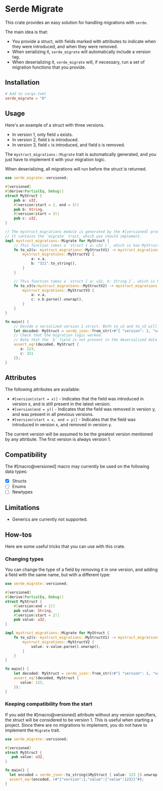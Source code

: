 # Serde Migrate

This crate provides an easy solution for handling migrations with `serde`.

The main idea is that:

* You provide a struct, with fields marked with attributes to indicate when they were introduced, and when they were removed.
* When serializing it, `serde_migrate` will automatically include a version tag.
* When deserializing it, `serde_migrate` will, if necessary, run a set of migration functions that you provide.

## Installation

```toml
# Add to cargo.toml
serde_migrate = "0"
```

## Usage

Here's an example of a struct with three versions.

* In version 1, only field `a` exists.
* In version 2, field `b` is introduced.
* In version 3, field `c` is introduced, and field `b` is removed.

The `mystruct_migrations::Migrate` trait is automatically generated, and you just
have to implement it with your migration logic.

When deserializing, all migrations will run before the struct is returned.

```rust
use serde_migrate::versioned;

#[versioned]
#[derive(PartialEq, Debug)]
struct MyStruct {
    pub a: u32,
    #[version(start = 2, end = 3)]
    pub b: String,
    #[version(start = 3)]
    pub c: u32,
}

// The mystruct_migrations module is generated by the #[versioned] proc-macro.
// It contains the `migrate` trait, which you should implement.
impl mystruct_migrations::Migrate for MyStruct {
    // This function takes a `struct { a: u32 }`, which is how MyStruct looked in version 1
    fn to_v2(v: mystruct_migrations::MyStructV1) -> mystruct_migrations::MyStructV2 {
        mystruct_migrations::MyStructV2 {
            a: v.a,
            b: "321".to_string(),
        }
    }

    // This function takes a `struct { a: u32, b: String }`, which is how MyStruct looked in version 2
    fn to_v3(v:mystruct_migrations::MyStructV2) -> mystruct_migrations::MyStructV3 {
        mystruct_migrations::MyStructV3 {
            a: v.a,
            c: v.b.parse().unwrap(),
        }
    }
}

fn main() {
    // Decode a serialized version 1 struct. Both to_v2 and to_v3 will run.
    let decoded: MyStruct = serde_json::from_str(r#"{ "version": 1, "value": { "a": 123 } }"#).unwrap();
    // Check that the migration logic worked.
    // Note that the `b` field is not present in the deserialized data at all, because it was removed in version 3.
    assert_eq!(decoded, MyStruct {
       a: 123,
       c: 321
    });
}
```

## Attributes

The following attributes are available:

* `#[version(start = x)]` - Indicates that the field was introduced in version x, and is still present in the latest version.
* `#[version(end = y)]` - Indicates that the field was removed in version y, and was present in all previous versions.
* `#[version(start = x, end = y)]` - Indicates that the field was introduced in version x, and removed in version y.

The current version will be assumed to be the greatest version mentioned by any attribute. The first version is always version 1.

## Compatibility

The #[macro@versioned] macro may currently be used on the following data types:

* [x] Structs
* [ ] Enums
* [ ] Newtypes

## Limitations

* Generics are currently not supported.

## How-tos

Here are some useful tricks that you can use with this crate.

### Changing types

You can change the type of a field by removing it in one version, and adding a field with the same name, but with a different type:

```rust
use serde_migrate::versioned;

#[versioned]
#[derive(PartialEq, Debug)]
struct MyStruct {
    #[version(end = 2)]
    pub value: String,
    #[version(start = 2)]
    pub value: u32,
}

impl mystruct_migrations::Migrate for MyStruct {
    fn to_v2(v: mystruct_migrations::MyStructV1) -> mystruct_migrations::MyStructV2 {
        mystruct_migrations::MyStructV2 {
            value: v.value.parse().unwrap(),
        }
    }
}

fn main() {
    let decoded: MyStruct = serde_json::from_str(r#"{ "version": 1, "value": { "value": "123" } }"#).unwrap();
    assert_eq!(decoded, MyStruct {
       value: 123,
    });
}
```

### Keeping compatibility from the start

If you add the #[macro@versioned] attribute without any version specifiers, the struct will be considered to be version 1.
This is useful when starting a project. Since there are no migrations to implement, you do not have to implement the `Migrate` trait.

```rust
use serde_migrate::versioned;

#[versioned]
struct MyStruct {
   pub value: u32,
}

fn main() {
  let encoded = serde_json::to_string(&MyStruct { value: 123 }).unwrap();
  assert_eq!(encoded, r#"{"version":1,"value":{"value":123}}"#);
}
```